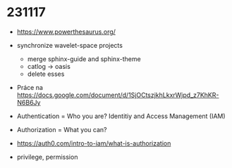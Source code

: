 # 231117

- https://www.powerthesaurus.org/

- synchronize wavelet-space projects
  - merge sphinx-guide and sphinx-theme
  - catlog -> oasis
  - delete esses

- Práce na https://docs.google.com/document/d/1SjOCtszjkhLkxrWjpd_z7KhKR-N6B6Jy

- Authentication = Who you are? Identitiy and Access Management (IAM)
- Authorization  = What you can?
- https://auth0.com/intro-to-iam/what-is-authorization
- privilege, permission
